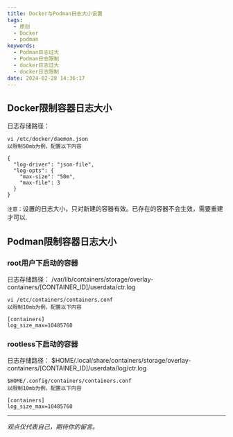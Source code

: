 ```yaml
---
title: Docker与Podman日志大小设置
tags:
  - 原创
  - Docker
  - podman
keywords:
  - Podman日志过大
  - Podman日志限制
  - docker日志过大
  - docker日志限制
date: 2024-02-28 14:36:17
---
```



## Docker限制容器日志大小

日志存储路径：

```
vi /etc/docker/daemon.json
以限制50mb为例，配置以下内容

{
  "log-driver": "json-file",
  "log-opts": {
    "max-size": "50m",
    "max-file": 3
  }
}
```

`注意：`设置的日志大小，只对新建的容器有效。已存在的容器不会生效，需要重建才可以.

## Podman限制容器日志大小
### root用户下启动的容器

日志存储路径： /var/lib/containers/storage/overlay-containers/[CONTAINER_ID]/userdata/ctr.log

```
vi /etc/containers/containers.conf
以限制10mb为例，配置以下内容

[containers]
log_size_max=10485760

```

### rootless下启动的容器

日志存储路径： $HOME/.local/share/containers/storage/overlay-containers/[CONTAINER_ID]/userdata/log/ctr.log

```
$HOME/.config/containers/containers.conf
以限制10mb为例，配置以下内容

[containers]
log_size_max=10485760
```



-----

*观点仅代表自己，期待你的留言。*
